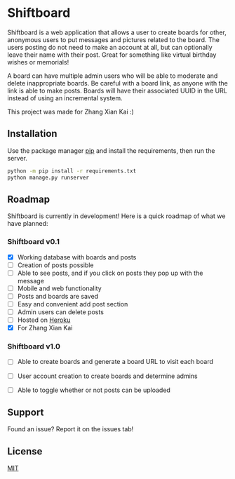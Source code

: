 # Shiftboard

Shiftboard is a web application that allows a user to create boards for other, anonymous users to put messages and pictures related to the board. The users posting do not need to make an account at all, but can optionally leave their name with their post. Great for something like virtual birthday wishes or memorials!

A board can have multiple admin users who will be able to moderate and delete inappropriate boards. Be careful with a board link, as anyone with the link is able to make posts. Boards will have their associated UUID in the URL instead of using an incremental system.

This project was made for Zhang Xian Kai :)

## Installation

Use the package manager [pip](https://pip.pypa.io/en/stable/) and install the requirements, then run the server.

```bash
python -m pip install -r requirements.txt
python manage.py runserver
```

## Roadmap
Shiftboard is currently in development! Here is a quick roadmap of what we have planned:

### Shiftboard v0.1
- [x] Working database with boards and posts
- [ ] Creation of posts possible
- [ ] Able to see posts, and if you click on posts they pop up with the message
- [ ] Mobile and web functionality
- [ ] Posts and boards are saved
- [ ] Easy and convenient add post section
- [ ] Admin users can delete posts
- [ ] Hosted on [Heroku](https://www.heroku.com/)
- [x] For Zhang Xian Kai

### Shiftboard v1.0
- [ ] Able to create boards and generate a board URL to visit each board
- [ ] User account creation to create boards and determine admins
- [ ] Able to toggle whether or not posts can be uploaded


## Support
Found an issue? Report it on the issues tab!

## License
[MIT](https://choosealicense.com/licenses/mit/)
